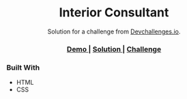 <!-- Please update value in the {}  -->

<h1 align="center">Interior Consultant</h1>

<div align="center">
   Solution for a challenge from <a href="http://devchallenges.io" target="_blank">Devchallenges.io</a>.
</div>

<div align="center">
  <h3>
    <a href="https://devchallenges-responsive.netlify.app/interior-consultant">
      Demo
    </a>
    <span> | </span>
    <a href="https://github.com/battian/devchallenges-responsive/tree/main/interior-consultant">
      Solution
    </a>
    <span> | </span>
    <a href="https://devchallenges.io/challenges/Jymh2b2FyebRTUljkNcb">
      Challenge
    </a>
  </h3>
</div>

### Built With

- HTML
- CSS
